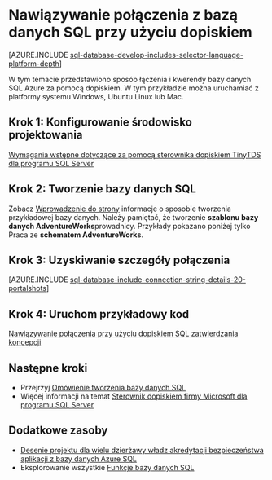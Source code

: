 <properties
    pageTitle="Nawiązywanie połączenia z bazą danych SQL przy użyciu dopiskiem | Microsoft Azure"
    description="Nadaj próbki kodu dopiskiem fonetycznym uruchomienia nawiązywania połączenia z bazą danych SQL Azure."
    services="sql-database"
    documentationCenter=""
    authors="ajlam"
    manager="jhubbard"
    editor=""/>


<tags
    ms.service="sql-database"
    ms.workload="drivers"
    ms.tgt_pltfrm="na"
    ms.devlang="ruby"
    ms.topic="article"
    ms.date="10/03/2016"
    ms.author="andrela"/>


# <a name="connect-to-sql-database-by-using-ruby"></a>Nawiązywanie połączenia z bazą danych SQL przy użyciu dopiskiem 

[AZURE.INCLUDE [sql-database-develop-includes-selector-language-platform-depth](../../includes/sql-database-develop-includes-selector-language-platform-depth.md)] 

W tym temacie przedstawiono sposób łączenia i kwerendy bazy danych SQL Azure za pomocą dopiskiem. W tym przykładzie można uruchamiać z platformy systemu Windows, Ubuntu Linux lub Mac.

## <a name="step-1-configure-development-environment"></a>Krok 1: Konfigurowanie środowisko projektowania

[Wymagania wstępne dotyczące za pomocą sterownika dopiskiem TinyTDS dla programu SQL Server](https://msdn.microsoft.com/library/mt711041.aspx)

## <a name="step-2-create-a-sql-database"></a>Krok 2: Tworzenie bazy danych SQL

Zobacz [Wprowadzenie do strony](sql-database-get-started.md) informacje o sposobie tworzenia przykładowej bazy danych.  Należy pamiętać, że tworzenie **szablonu bazy danych AdventureWorks**prowadnicy. Przykłady pokazano poniżej tylko Praca ze **schematem AdventureWorks**.

## <a name="step-3-get-connection-details"></a>Krok 3: Uzyskiwanie szczegóły połączenia

[AZURE.INCLUDE [sql-database-include-connection-string-details-20-portalshots](../../includes/sql-database-include-connection-string-details-20-portalshots.md)]

## <a name="step-4-run-sample-code"></a>Krok 4: Uruchom przykładowy kod

[Nawiązywanie połączenia przy użyciu dopiskiem SQL zatwierdzania koncepcji](http://msdn.microsoft.com/library/mt715797.aspx)

## <a name="next-steps"></a>Następne kroki

* Przejrzyj [Omówienie tworzenia bazy danych SQL](sql-database-develop-overview.md)
* Więcej informacji na temat [Sterownik dopiskiem firmy Microsoft dla programu SQL Server](https://msdn.microsoft.com/library/mt691981.aspx)

## <a name="additional-resources"></a>Dodatkowe zasoby 

* [Desenie projektu dla wielu dzierżawy władz akredytacji bezpieczeństwa aplikacji z bazy danych Azure SQL](sql-database-design-patterns-multi-tenancy-saas-applications.md)
* Eksplorowanie wszystkie [Funkcje bazy danych SQL](https://azure.microsoft.com/services/sql-database/)
